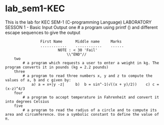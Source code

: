 # lab_sem1-KEC
This is the lab for KEC SEM-1 (C-programming Language)
LABORATORY SESSON 1 - Basic Input Output
        one
            # a program using printf () and different escape sequences to give the output

                    First Name      Middle name     Marks 
                    ............    ............    ...... 
                            NOTE : < 30 'Fail' 
                                \\"END"// 
        two
            # a program which requests a user to enter a weight in kg. The program converts it in pounds (kg = 2.2 pounds)
        three
            # a program to read three numbers x, y and z to compute the values of a, b and c given by:
                a) a = x+|y -z|     b)  b = sin^-1(√((x + y)/2))    c) c = (x-z)^4/3
        four
            # a program to accept temperature in Fahrenheit and convert it into degrees Celsius
        five
            # a program to read the radius of a circle and to compute its area and circumference. Use a symbolic constant to define the value of π.
